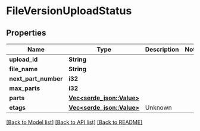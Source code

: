 # FileVersionUploadStatus

## Properties

Name | Type | Description | Notes
------------ | ------------- | ------------- | -------------
**upload_id** | **String** |  | 
**file_name** | **String** |  | 
**next_part_number** | **i32** |  | 
**max_parts** | **i32** |  | 
**parts** | [**Vec<serde_json::Value>**](serde_json::Value.md) |  | 
**etags** | [**Vec<serde_json::Value>**](serde_json::Value.md) | Unknown | 

[[Back to Model list]](../README.md#documentation-for-models) [[Back to API list]](../README.md#documentation-for-api-endpoints) [[Back to README]](../README.md)


